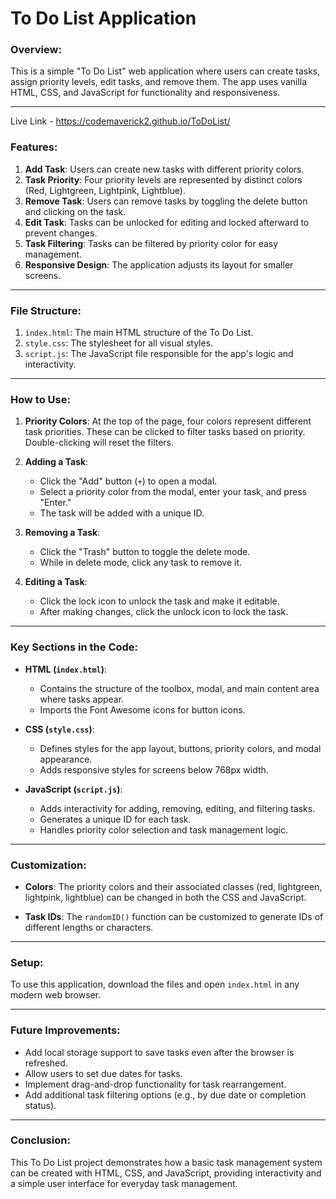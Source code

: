 # To Do List Application

### Overview:
This is a simple "To Do List" web application where users can create tasks, assign priority levels, edit tasks, and remove them. The app uses vanilla HTML, CSS, and JavaScript for functionality and responsiveness.

---
Live Link - https://codemaverick2.github.io/ToDoList/

### Features:
1. **Add Task**: Users can create new tasks with different priority colors.
2. **Task Priority**: Four priority levels are represented by distinct colors (Red, Lightgreen, Lightpink, Lightblue).
3. **Remove Task**: Users can remove tasks by toggling the delete button and clicking on the task.
4. **Edit Task**: Tasks can be unlocked for editing and locked afterward to prevent changes.
5. **Task Filtering**: Tasks can be filtered by priority color for easy management.
6. **Responsive Design**: The application adjusts its layout for smaller screens.

---

### File Structure:
1. `index.html`: The main HTML structure of the To Do List.
2. `style.css`: The stylesheet for all visual styles.
3. `script.js`: The JavaScript file responsible for the app's logic and interactivity.

---

### How to Use:

1. **Priority Colors**: At the top of the page, four colors represent different task priorities. These can be clicked to filter tasks based on priority. Double-clicking will reset the filters.

2. **Adding a Task**:
    - Click the "Add" button (`+`) to open a modal.
    - Select a priority color from the modal, enter your task, and press "Enter."
    - The task will be added with a unique ID.

3. **Removing a Task**:
    - Click the "Trash" button to toggle the delete mode.
    - While in delete mode, click any task to remove it.

4. **Editing a Task**:
    - Click the lock icon to unlock the task and make it editable.
    - After making changes, click the unlock icon to lock the task.

---

### Key Sections in the Code:

- **HTML (`index.html`)**: 
    - Contains the structure of the toolbox, modal, and main content area where tasks appear.
    - Imports the Font Awesome icons for button icons.

- **CSS (`style.css`)**:
    - Defines styles for the app layout, buttons, priority colors, and modal appearance.
    - Adds responsive styles for screens below 768px width.

- **JavaScript (`script.js`)**:
    - Adds interactivity for adding, removing, editing, and filtering tasks.
    - Generates a unique ID for each task.
    - Handles priority color selection and task management logic.

---

### Customization:

- **Colors**: The priority colors and their associated classes (red, lightgreen, lightpink, lightblue) can be changed in both the CSS and JavaScript.
  
- **Task IDs**: The `randomID()` function can be customized to generate IDs of different lengths or characters.

---

### Setup:
To use this application, download the files and open `index.html` in any modern web browser.

---

### Future Improvements:

- Add local storage support to save tasks even after the browser is refreshed.
- Allow users to set due dates for tasks.
- Implement drag-and-drop functionality for task rearrangement.
- Add additional task filtering options (e.g., by due date or completion status).

---

### Conclusion:
This To Do List project demonstrates how a basic task management system can be created with HTML, CSS, and JavaScript, providing interactivity and a simple user interface for everyday task management.
